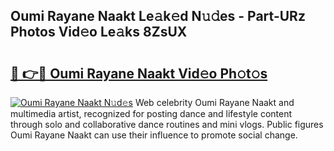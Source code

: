 ## Oumi Rayane Naakt Le𝚊k𝚎d N𝚞𝚍es - Part-URz Photos Vid𝚎o Le𝚊ks 8ZsUX

# <h2><a href="http://fb34ee.evod.top/?m=Oumi+Rayane+Naakt">🔗 👉🔴 Oumi Rayane Naakt Vid𝚎o Ph𝚘t𝚘s</a></h2>

[![Oumi Rayane Naakt N𝚞d𝚎s](https://i.imgur.com/8V9OHl7.gif)](http://fb34ee.evod.top/?m=Oumi+Rayane+Naakt)
Web celebrity Oumi Rayane Naakt and multimedia artist, recognized for posting dance and lifestyle content through solo and collaborative dance routines and mini vlogs. Public figures Oumi Rayane Naakt can use their influence to promote social change. 
